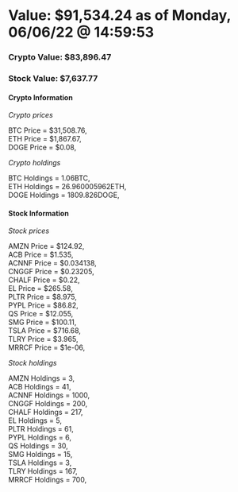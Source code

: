 # Value: $91,534.24 as of Monday, 06/06/22 @ 14:59:53 

### Crypto Value: $83,896.47

### Stock Value: $7,637.77

#### Crypto Information 
*Crypto prices* 

BTC Price = $31,508.76,  
ETH Price = $1,867.67,  
DOGE Price = $0.08,  


*Crypto holdings* 

BTC Holdings = 1.06BTC,  
ETH Holdings = 26.960005962ETH,  
DOGE Holdings = 1809.826DOGE,  


#### Stock Information 

*Stock prices* 

AMZN Price = $124.92,  
ACB Price = $1.535,  
ACNNF Price = $0.034138,  
CNGGF Price = $0.23205,  
CHALF Price = $0.22,  
EL Price = $265.58,  
PLTR Price = $8.975,  
PYPL Price = $86.82,  
QS Price = $12.055,  
SMG Price = $100.11,  
TSLA Price = $716.68,  
TLRY Price = $3.965,  
MRRCF Price = $1e-06,  


*Stock holdings* 

AMZN Holdings = 3,  
ACB Holdings = 41,  
ACNNF Holdings = 1000,  
CNGGF Holdings = 200,  
CHALF Holdings = 217,  
EL Holdings = 5,  
PLTR Holdings = 61,  
PYPL Holdings = 6,  
QS Holdings = 30,  
SMG Holdings = 15,  
TSLA Holdings = 3,  
TLRY Holdings = 167,  
MRRCF Holdings = 700,  


